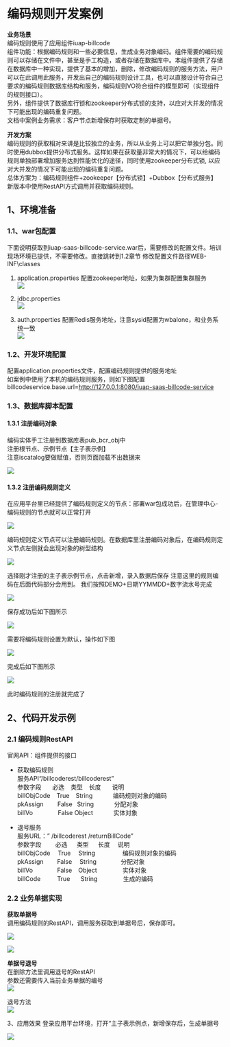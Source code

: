 # 编码规则开发案例

**业务场景**</br>
编码规则使用了应用组件iuap-billcode</br>
组件功能：根据编码规则和一些必要信息，生成业务对象编码。组件需要的编码规则可以存储在文件中，甚至是手工构造，或者存储在数据库中。本组件提供了存储在数据库中一种实现，提供了基本的增加，删除，修改编码规则的服务方法，用户可以在此调用此服务，开发出自己的编码规则设计工具，也可以直接设计符合自己要求的编码规则数据库结构和服务，编码规则VO符合组件的模型即可（实现组件的规则接口）。</br>
另外，组件提供了数据库行锁和zookeeper分布式锁的支持，以应对大并发的情况下可能出现的编码重复问题。</br>
文档中案例业务需求：客户节点新增保存时获取定制的单据号。

**开发方案**</br>
编码规则的获取相对来讲是比较独立的业务，所以从业务上可以把它单独分包。同时使用dubbox提供分布式服务。这样如果在获取量非常大的情况下，可以给编码规则单独部署增加服务达到性能优化的途径，同时使用zookeeper分布式锁, 以应对大并发的情况下可能出现的编码重复问题。</br>
总体方案为：编码规则组件+zookeeper【分布式锁】+Dubbox【分布式服务】</br>
新版本中使用RestAPI方式调用并获取编码规则。

## 1、环境准备

### 1.1、war包配置

下面说明获取到iuap-saas-billcode-service.war后，需要修改的配置文件。培训现场环境已提供，不需要修改。直接跳转到1.2章节
修改配置文件路径WEB-INF\classes
1.	application.properties 配置zookeeper地址，如果为集群配置集群服务</br>
 ![](/articles/application/6-/images/06/image2.png)

2.	jdbc.properties</br>
 ![](/articles/application/6-/images/06/image3.png)

3.	auth.properties 配置Redis服务地址，注意sysid配置为wbalone，和业务系统一致</br>
 ![](/articles/application/6-/images/06/image4.png)

### 1.2、开发环境配置

配置application.properties文件，配置编码规则提供的服务地址</br>
如案例中使用了本机的编码规则服务，则如下图配置</br>
billcodeservice.base.url=http://127.0.0.1:8080/iuap-saas-billcode-service

### 1.3、数据库脚本配置

#### 1.3.1 注册编码对象

编码实体手工注册到数据库表pub_bcr_obj中</br>
注册根节点、示例节点【主子表示例】</br>
注意iscatalog要做赋值，否则页面加载不出数据来

 ![](/articles/application/6-/images/06/image5.png)

#### 1.3.2 注册编码规则定义

在应用平台里已经提供了编码规则定义的节点：部署war包成功后，在管理中心-编码规则的节点就可以正常打开

 ![](/articles/application/6-/images/06/image6.png)

编码规则定义节点可以注册编码规则。在数据库里注册编码对象后，在编码规则定义节点左侧就会出现对象的树型结构

 ![](/articles/application/6-/images/06/image7.png)


选择刚才注册的主子表示例节点，点击新增，录入数据后保存
注意这里的规则编码在后面代码部分会用到。
我们按照DEMO+日期YYMMDD+数字流水号完成

 ![](/articles/application/6-/images/06/image8.png)

保存成功后如下图所示

 ![](/articles/application/6-/images/06/image9.png)

需要将编码规则设置为默认，操作如下图</br>
 
 ![](/articles/application/6-/images/06/image10.png)

完成后如下图所示</br>
 
 ![](/articles/application/6-/images/06/image11.png)

此时编码规则的注册就完成了</br>

## 2、代码开发示例

### 2.1 编码规则RestAPI

官网API：组件提供的接口


- 获取编码规则</br>
服务API“/billcoderest/billcoderest”</br>
参数字段	&ensp; &ensp; 必选	&ensp; 类型	&ensp; 长度	&ensp; &ensp; 说明</br>
billObjCode	&ensp; True	&ensp; String	 &ensp; &ensp; &ensp; &ensp; 	编码规则对象的编码</br>
pkAssign&ensp; &ensp; &ensp; 	False&ensp; 	String	 	&ensp; &ensp; &ensp; &ensp; 分配对象</br>
billVo	&ensp; &ensp; &ensp; &ensp; &ensp; False	 Object	 &ensp; &ensp; &ensp; &ensp; 	实体对象</br>
 

- 退号服务</br>
服务URL：” /billcoderest /returnBillCode”</br>
参数字段	 &ensp;&ensp; &ensp;  必选  &ensp;&ensp;	类型	 &ensp;&ensp; 长度&ensp;&ensp;	说明</br>
billObjCode&ensp;&ensp;	True&ensp;&ensp;	String	 &ensp;&ensp;	&ensp;&ensp;&ensp;&ensp;&ensp;&ensp;编码规则对象的编码</br>
pkAssign&ensp;&ensp;&ensp;&ensp;	False	&ensp;&ensp;String	 &ensp;&ensp;&ensp;	&ensp;&ensp;&ensp;&ensp;分配对象</br>
billVo	 &ensp;&ensp;&ensp;&ensp;&ensp;&ensp;&ensp;  False	   &ensp; Object	 &ensp;&ensp;&ensp;&ensp;&ensp;&ensp;&ensp;&ensp;实体对象</br>
billCode&ensp;&ensp;&ensp;&ensp;&ensp;	True	&ensp;&ensp;&ensp;String		&ensp;&ensp;&ensp;&ensp;&ensp;&ensp;&ensp;&ensp;生成的编码</br>

### 2.2 业务单据实现

**获取单据号</br>**
调用编码规则的RestAPI，调用服务获取到单据号后，保存即可。
 
 ![](/articles/application/6-/images/06/image12.png)

 ![](/articles/application/6-/images/06/image13.png)
 
**单据号退号**</br>
在删除方法里调用退号的RestAPI</br>
参数还需要传入当前业务单据的编号</br>
![](/articles/application/4-/images/16/image14.png) 

退号方法</br>
 ![](/articles/application/6-/images/06/image15.png)

3、应用效果
登录应用平台环境，打开“主子表示例点，新增保存后，生成单据号
 
 ![](/articles/application/6-/images/06/image16.png)